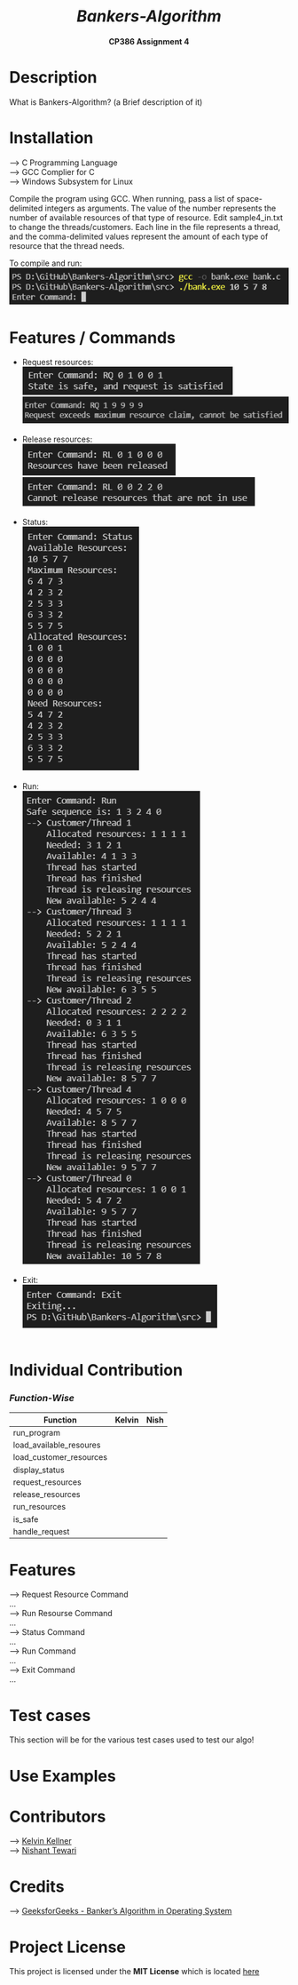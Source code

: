 _<h1 align= "center">Bankers-Algorithm</h1>_

<h4 align= "center">CP386 Assignment 4</h4>

# Description

What is Bankers-Algorithm? (a Brief description of it)

# Installation

--> C Programming Language<br/>
--> GCC Complier for C<br/>
--> Windows Subsystem for Linux<br/>

Compile the program using GCC. When running, pass a list of space-delimited integers as arguments.
The value of the number represents the number of available resources of that type of resource.
Edit sample4_in.txt to change the threads/customers. Each line in the file represents a thread,
and the comma-delimited values represent the amount of each type of resource that the thread needs.

To compile and run:<br/>
<img src="./img/ss_1.png" alt="screenshot of compiling and running the program" /><br/>

# Features / Commands

- Request resources:<br/>
  <img src="./img/ss_2.png" alt="screenshot of requesting resources successfully" /><br/>
  <img src="./img/ss_3.png" alt="screenshot of request for resources failing" /><br/>
  <br/>
- Release resources:<br/>
  <img src="./img/ss_4.png" alt="screenshot of releasing resources successfully" /><br/>
  <img src="./img/ss_5.png" alt="screenshot of request to release resources failing" /><br/>
  <br/>
- Status:<br/>
  <img src="./img/ss_6.png" alt="screenshot of displaying status of the system" /><br/>
  <br/>
- Run:<br/>
  <img src="./img/ss_7.png" alt="screenshot of running the processes" /><br/>
  <br/>
- Exit:<br/>
  <img src="./img/ss_8.png" alt="screenshot of exiting the program" /><br/>
  <br/>

# Individual Contribution

### _Function-Wise_

| Function                | Kelvin | Nish |
| ----------------------- | ------ | ---- |
| run_program             |        |      |
| load_available_resoures |        |      |
| load_customer_resources |        |      |
| display_status          |        |      |
| request_resources       |        |      |
| release_resources       |        |      |
| run_resources           |        |      |
| is_safe                 |        |      |
| handle_request          |        |      |

# Features
--> Request Resource Command <br/>
    ... <br/>
--> Run Resourse Command <br/>
    ... <br/>
--> Status Command <br/>
    ... <br/>
--> Run Command <br/>
    ... <br/>
--> Exit Command <br/>
    ... <br/>
# Test cases

This section will be for the various test cases used to test our algo! 

# Use Examples

# Contributors

--> [Kelvin Kellner](https://github.com/kelvinkellner)<br/>
--> [Nishant Tewari](https://github.com/XSilviaX)<br/>

# Credits

--> [GeeksforGeeks - Banker’s Algorithm in Operating System](https://www.geeksforgeeks.org/bankers-algorithm-in-operating-system-2/)<br/>

# Project License

This project is licensed under the **MIT License** which is located [here](https://github.com/kelvinkellner/Bankers-Algorithm/blob/51cdac26b261e5d1328c41437b065f31d17f4da9/LICENSE)
